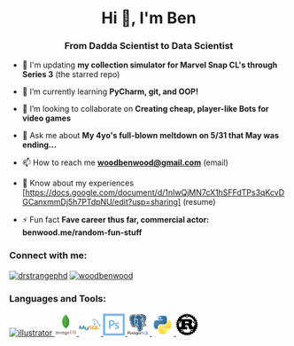 <h1 align="center">Hi 👋, I'm Ben</h1>
<h3 align="center">From Dadda Scientist to Data Scientist</h3>

- 🔭 I'm updating **my collection simulator for Marvel Snap CL's through Series 3** (the starred repo)

- 🌱 I’m currently learning **PyCharm, git, and OOP!**

- 👯 I’m looking to collaborate on **Creating cheap, player-like Bots for video games**

- 💬 Ask me about **My 4yo's full-blown meltdown on 5/31 that May was ending...**

- 📫 How to reach me **woodbenwood@gmail.com** (email)

- 📄 Know about my experiences [https://docs.google.com/document/d/1nIwQjMN7cX1hSFFdTPs3qKcvDGCanxmmDj5h7PTdpNU/edit?usp=sharing] (resume)

- ⚡ Fun fact **Fave career thus far, commercial actor: benwood.me/random-fun-stuff**

<h3 align="left">Connect with me:</h3>
<p align="left">
<a href="https://twitter.com/drstrangephd" target="blank"><img align="center" src="https://raw.githubusercontent.com/rahuldkjain/github-profile-readme-generator/master/src/images/icons/Social/twitter.svg" alt="drstrangephd" height="30" width="40" /></a>
<a href="https://linkedin.com/in/woodbenwood" target="blank"><img align="center" src="https://raw.githubusercontent.com/rahuldkjain/github-profile-readme-generator/master/src/images/icons/Social/linked-in-alt.svg" alt="woodbenwood" height="30" width="40" /></a>
</p>

<h3 align="left">Languages and Tools:</h3>
<p align="left"> <a href="https://www.adobe.com/in/products/illustrator.html" target="_blank" rel="noreferrer"> <img src="https://www.vectorlogo.zone/logos/adobe_illustrator/adobe_illustrator-icon.svg" alt="illustrator" width="40" height="40"/> </a> <a href="https://www.mongodb.com/" target="_blank" rel="noreferrer"> <img src="https://raw.githubusercontent.com/devicons/devicon/master/icons/mongodb/mongodb-original-wordmark.svg" alt="mongodb" width="40" height="40"/> </a> <a href="https://www.mysql.com/" target="_blank" rel="noreferrer"> <img src="https://raw.githubusercontent.com/devicons/devicon/master/icons/mysql/mysql-original-wordmark.svg" alt="mysql" width="40" height="40"/> </a> <a href="https://www.photoshop.com/en" target="_blank" rel="noreferrer"> <img src="https://raw.githubusercontent.com/devicons/devicon/master/icons/photoshop/photoshop-line.svg" alt="photoshop" width="40" height="40"/> </a> <a href="https://www.postgresql.org" target="_blank" rel="noreferrer"> <img src="https://raw.githubusercontent.com/devicons/devicon/master/icons/postgresql/postgresql-original-wordmark.svg" alt="postgresql" width="40" height="40"/> </a> <a href="https://www.python.org" target="_blank" rel="noreferrer"> <img src="https://raw.githubusercontent.com/devicons/devicon/master/icons/python/python-original.svg" alt="python" width="40" height="40"/> </a> <a href="https://www.rust-lang.org" target="_blank" rel="noreferrer"> <img src="https://raw.githubusercontent.com/devicons/devicon/master/icons/rust/rust-plain.svg" alt="rust" width="40" height="40"/> </a> </p>
